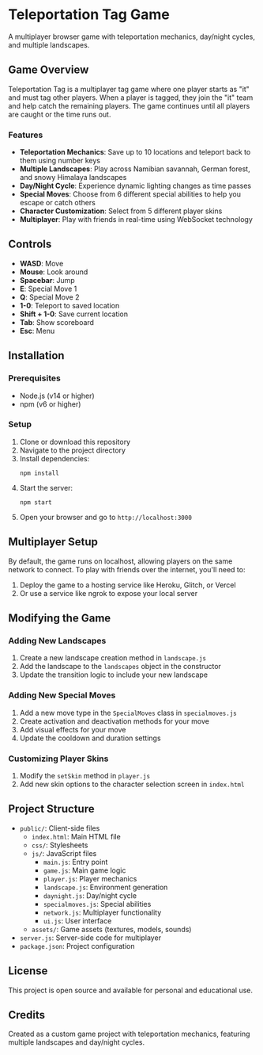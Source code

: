 # Teleportation Tag Game

A multiplayer browser game with teleportation mechanics, day/night cycles, and multiple landscapes.

## Game Overview

Teleportation Tag is a multiplayer tag game where one player starts as "it" and must tag other players. When a player is tagged, they join the "it" team and help catch the remaining players. The game continues until all players are caught or the time runs out.

### Features

- **Teleportation Mechanics**: Save up to 10 locations and teleport back to them using number keys
- **Multiple Landscapes**: Play across Namibian savannah, German forest, and snowy Himalaya landscapes
- **Day/Night Cycle**: Experience dynamic lighting changes as time passes
- **Special Moves**: Choose from 6 different special abilities to help you escape or catch others
- **Character Customization**: Select from 5 different player skins
- **Multiplayer**: Play with friends in real-time using WebSocket technology

## Controls

- **WASD**: Move
- **Mouse**: Look around
- **Spacebar**: Jump
- **E**: Special Move 1
- **Q**: Special Move 2
- **1-0**: Teleport to saved location
- **Shift + 1-0**: Save current location
- **Tab**: Show scoreboard
- **Esc**: Menu

## Installation

### Prerequisites

- Node.js (v14 or higher)
- npm (v6 or higher)

### Setup

1. Clone or download this repository
2. Navigate to the project directory
3. Install dependencies:
   ```
   npm install
   ```
4. Start the server:
   ```
   npm start
   ```
5. Open your browser and go to `http://localhost:3000`

## Multiplayer Setup

By default, the game runs on localhost, allowing players on the same network to connect. To play with friends over the internet, you'll need to:

1. Deploy the game to a hosting service like Heroku, Glitch, or Vercel
2. Or use a service like ngrok to expose your local server

## Modifying the Game

### Adding New Landscapes

1. Create a new landscape creation method in `landscape.js`
2. Add the landscape to the `landscapes` object in the constructor
3. Update the transition logic to include your new landscape

### Adding New Special Moves

1. Add a new move type in the `SpecialMoves` class in `specialmoves.js`
2. Create activation and deactivation methods for your move
3. Add visual effects for your move
4. Update the cooldown and duration settings

### Customizing Player Skins

1. Modify the `setSkin` method in `player.js`
2. Add new skin options to the character selection screen in `index.html`

## Project Structure

- `public/`: Client-side files
  - `index.html`: Main HTML file
  - `css/`: Stylesheets
  - `js/`: JavaScript files
    - `main.js`: Entry point
    - `game.js`: Main game logic
    - `player.js`: Player mechanics
    - `landscape.js`: Environment generation
    - `daynight.js`: Day/night cycle
    - `specialmoves.js`: Special abilities
    - `network.js`: Multiplayer functionality
    - `ui.js`: User interface
  - `assets/`: Game assets (textures, models, sounds)
- `server.js`: Server-side code for multiplayer
- `package.json`: Project configuration

## License

This project is open source and available for personal and educational use.

## Credits

Created as a custom game project with teleportation mechanics, featuring multiple landscapes and day/night cycles.
